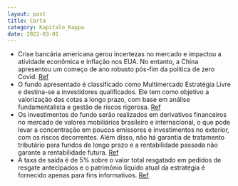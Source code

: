```yaml
---
layout: post
title: Carta
category: Kapitalo_Kappa
date: 2022-03-01
---
```


- Crise bancária americana gerou incertezas no mercado e impactou a atividade econômica e inflação nos EUA. No entanto, a China apresentou um começo de ano robusto pós-fim da política de zero Covid.
<a href="#" onclick="search_on_pdf('Cenário Ao longo do mês, a crise bancária americana movimentou os mercados e gerou mais incertezas ')">Ref</a>
- O fundo apresentado é classificado como Multimercado Estratégia Livre e destina-se a investidores qualificados. Ele tem como objetivo a valorização das cotas a longo prazo, com base em análise fundamentalista e gestão de riscos rigorosa.
<a href="#" onclick="search_on_pdf('O objetivo do Fundo é buscar a valorização de suas cotas no longo prazo, por meio da realização de i')">Ref</a>
- Os investimentos do fundo serão realizados em derivativos financeiros no mercado de valores mobiliários brasileiro e internacional, o que pode levar a concentração em poucos emissores e investimentos no exterior, com os riscos decorrentes. Além disso, não há garantia de tratamento tributário para fundos de longo prazo e a rentabilidade passada não garante a rentabilidade futura. 
<a href="#" onclick="search_on_pdf('de investimentos e profissionais especializados antes de tomar sua decisão. O Fundo apresentado pode')">Ref</a>
- A taxa de saída é de 5% sobre o valor total resgatado em pedidos de resgate antecipados e o patrimônio líquido atual da estratégia é fornecido apenas para fins informativos.
<a href="#" onclick="search_on_pdf('Pagamento do Resgate1º dia útil subsequente a data de conversão de cotasTaxa de Antecipação de Res')">Ref</a>
